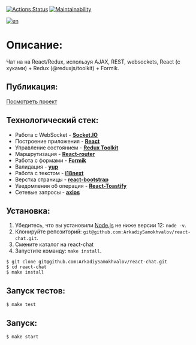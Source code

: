 [![Actions Status](https://github.com/ArkadiySamokhvalov/react-chat/actions/workflows/nodeci.yml/badge.svg)](https://github.com/ArkadiySamokhvalov/react-chat/actions)
[![Maintainability](https://api.codeclimate.com/v1/badges/dfa4aae841075724b5aa/maintainability)](https://codeclimate.com/github/ArkadiySamokhvalov/react-chat/maintainability)

[![en](https://img.shields.io/badge/lang-en-blue.svg)](https://github.com/ArkadiySamokhvalov/react-chat/blob/main/README.en.md)

# Описание: 
Чат на на React/Redux, используя AJAX, REST, websockets, React (с хуками) + Redux (@reduxjs/toolkit) + Formik.

## Публикация:
[Посмотреть проект](https://react-chat-pet-project.herokuapp.com/)

## Технологический стек:
- Работа с WebSocket - **[Socket.IO](https://socket.io/)**
- Построение приложения - **[React](https://reactjs.org/)**
- Управление состоянием - **[Redux Toolkit](https://redux-toolkit.js.org/)**
- Маршрутизация - **[React-router](https://reactrouter.com/en/v6.3.0)**
- Работа с формами - **[Formik](https://formik.org/)**
- Валидация - **[yup](https://github.com/jquense/yup)** 
- Работа с текстом - **[i18next](https://www.i18next.com)**
- Верстка страницы - **[react-bootstrap](https://react-bootstrap.github.io/)**
- Уведомления об операция - **[React-Toastify](https://github.com/fkhadra/react-toastify#readme)**
- Сетевые запросы - **[axios](https://github.com/axios/axios)**

## Установка:
1. Убедитесь, что вы установили [Node.js](https://nodejs.org/en/) не ниже версии 12: ```node -v```.
2. Клонируйте репозиторий: ```git@github.com:ArkadiySamokhvalov/react-chat.git```.
3. Смените каталог на react-chat
4. Запустите команду: ```make install```.

```shell
$ git clone git@github.com:ArkadiySamokhvalov/react-chat.git
$ cd react-chat
$ make install
```

## Запуск тестов:
```shell
$ make test
```

## Запуск: 
```shell
$ make start
```
